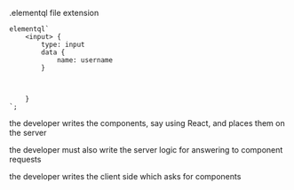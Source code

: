 .elementql file extension


    elementql`
        <input> {
            type: input
            data {
                name: username
            }



        }
    `;


the developer writes the components, say using React, and places them on the server

the developer must also write the server logic for answering to component requests

the developer writes the client side which asks for components
